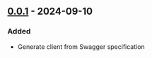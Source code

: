 ## [0.0.1] - 2024-09-10
### Added
- Generate client from Swagger specification

[0.0.1]: https://sources.didata.eu/dimerce/flutter/pos-app/-/releases/0.0.1